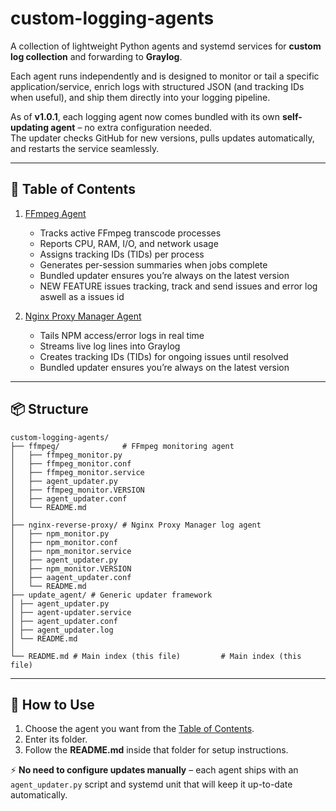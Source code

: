 # custom-logging-agents

A collection of lightweight Python agents and systemd services for **custom log collection** and forwarding to **Graylog**.  

Each agent runs independently and is designed to monitor or tail a specific application/service, enrich logs with structured JSON (and tracking IDs when useful), and ship them directly into your logging pipeline.  

As of **v1.0.1**, each logging agent now comes bundled with its own **self-updating agent** – no extra configuration needed.  
The updater checks GitHub for new versions, pulls updates automatically, and restarts the service seamlessly.  

---

## 📑 Table of Contents

1. [FFmpeg Agent](./ffmpeg)  
   - Tracks active FFmpeg transcode processes  
   - Reports CPU, RAM, I/O, and network usage  
   - Assigns tracking IDs (TIDs) per process  
   - Generates per-session summaries when jobs complete  
   - Bundled updater ensures you’re always on the latest version
   - NEW FEATURE issues tracking, track and send issues and error log aswell as a issues id 

2. [Nginx Proxy Manager Agent](./nginx-reverse-proxy)  
   - Tails NPM access/error logs in real time  
   - Streams live log lines into Graylog  
   - Creates tracking IDs (TIDs) for ongoing issues until resolved  
   - Bundled updater ensures you’re always on the latest version  

---

## 📦 Structure

```
custom-logging-agents/
├── ffmpeg/              # FFmpeg monitoring agent
│   ├── ffmpeg_monitor.py
│   ├── ffmpeg_monitor.conf
│   ├── ffmpeg_monitor.service
│   ├── agent_updater.py
│   ├── ffmpeg_monitor.VERSION
│   ├── agent_updater.conf
│   └── README.md
│
├── nginx-reverse-proxy/ # Nginx Proxy Manager log agent
│   ├── npm_monitor.py
│   ├── npm_monitor.conf
│   ├── npm_monitor.service
│   ├── agent_updater.py
│   ├── npm_monitor.VERSION
│   ├── aagent_updater.conf
│   └── README.md
├── update_agent/ # Generic updater framework
│ ├── agent_updater.py
│ ├── agent-updater.service
│ ├── agent_updater.conf
│ ├── agent_updater.log
│ └── README.md
│
└── README.md # Main index (this file)         # Main index (this file)
```

---

## 🚀 How to Use

1. Choose the agent you want from the [Table of Contents](#-table-of-contents).  
2. Enter its folder.  
3. Follow the **README.md** inside that folder for setup instructions.  

⚡ **No need to configure updates manually** – each agent ships with an `agent_updater.py` script and systemd unit that will keep it up-to-date automatically.
